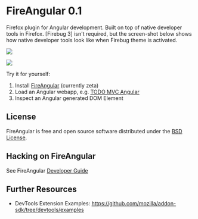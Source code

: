 FireAngular 0.1
===============

Firefox plugin for Angular development. Built on top of native
developer tools in Firefox. [Firebug 3] isn't required, but the
screen-shot below shows how native developer tools look like
when Firebug theme is activated.

![](https://raw.githubusercontent.com/rpl/fireangular/master/docs/images/inspector.png)

![](https://raw.githubusercontent.com/rpl/fireangular/master/docs/images/inspector_firebug.png)

Try it for yourself:

1. Install [FireAngular](https://github.com/rpl/fireangular/releases) (currently zeta)
2. Load an Angular webapp, e.g. [TODO MVC Angular](http://todomvc.com/examples/angularjs/#/)
3. Inspect an Angular generated DOM Element

License
-------
FireAngular is free and open source software distributed under the
[BSD License](https://github.com/rpl/fireangular/blob/master/license.txt).

Hacking on FireAngular
--------------------
See FireAngular [Developer Guide](https://github.com/rpl/fireangular/wiki/Developer-Guide)

Further Resources
-----------------
* DevTools Extension Examples: https://github.com/mozilla/addon-sdk/tree/devtools/examples
